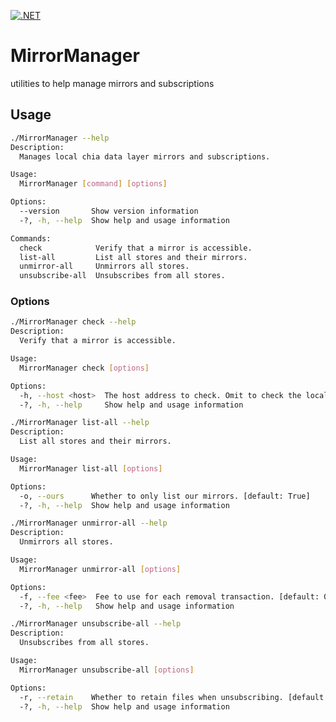 [![.NET](https://github.com/Datalayer-Storage/MirrorManager/actions/workflows/dotnet.yml/badge.svg)](https://github.com/Datalayer-Storage/MirrorManager/actions/workflows/dotnet.yml)

# MirrorManager

utilities to help manage mirrors and subscriptions

## Usage

```bash
./MirrorManager --help
Description:
  Manages local chia data layer mirrors and subscriptions.

Usage:
  MirrorManager [command] [options]

Options:
  --version       Show version information
  -?, -h, --help  Show help and usage information

Commands:
  check            Verify that a mirror is accessible.
  list-all         List all stores and their mirrors.
  unmirror-all     Unmirrors all stores.
  unsubscribe-all  Unsubscribes from all stores.
```

### Options

```bash
./MirrorManager check --help
Description:
  Verify that a mirror is accessible.

Usage:
  MirrorManager check [options]

Options:
  -h, --host <host>  The host address to check. Omit to check the local mirror. []
  -?, -h, --help     Show help and usage information
```

```bash
./MirrorManager list-all --help
Description:
  List all stores and their mirrors.

Usage:
  MirrorManager list-all [options]

Options:
  -o, --ours      Whether to only list our mirrors. [default: True]
  -?, -h, --help  Show help and usage information
```

```bash
./MirrorManager unmirror-all --help
Description:
  Unmirrors all stores.

Usage:
  MirrorManager unmirror-all [options]

Options:
  -f, --fee <fee>  Fee to use for each removal transaction. [default: 0]
  -?, -h, --help   Show help and usage information
```

```bash
./MirrorManager unsubscribe-all --help
Description:
  Unsubscribes from all stores.

Usage:
  MirrorManager unsubscribe-all [options]

Options:
  -r, --retain    Whether to retain files when unsubscribing. [default: False]
  -?, -h, --help  Show help and usage information
```
